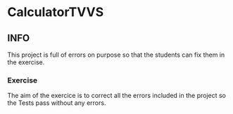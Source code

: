 # CalculatorTVVS

## INFO
This project is full of errors on purpose so that the students can fix them in the exercise.
### Exercise
The aim of the exercice is to correct all the errors included in the project so the Tests pass without any errors.
